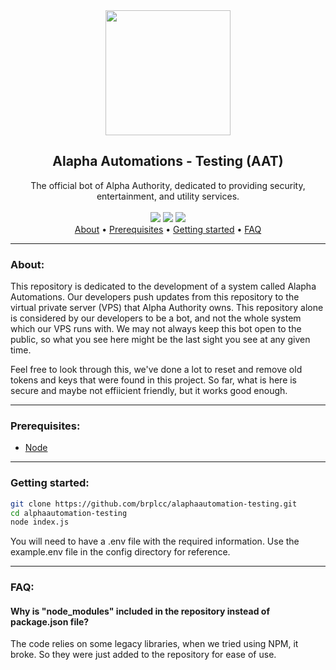 <div align="center">
<img src="https://cdn.discordapp.com/avatars/647124402475106306/18eca4daf154d1e78d32d9828fe1bd44.png?size=2048" width="200">
<h2>Alapha Automations - Testing (AAT)</h2>
The official bot of Alpha Authority, dedicated to providing security, entertainment, and utility services.
<br>
<br>
<img src="https://img.shields.io/github/last-commit/Scrippy/alaphaautomation-testing">
<img src="https://img.shields.io/github/languages/top/Scrippy/alaphaautomation-testing">
<img src="https://img.shields.io/github/license/Alpha-Authority/alaphaautomation-testing">
<br>
</div>

<div align="center">
<a href="#about">About</a> •
<a href="#prerequisites">Prerequisites</a> •
<a href="#getting-started">Getting started</a> •
<a href="#faq">FAQ</a>
</div>

---------------

### About:

This repository is dedicated to the development of a system called Alapha Automations. Our developers push updates from this repository to the virtual private server (VPS) that Alpha Authority owns. This repository alone is considered by our developers to be a bot, and not the whole system which our VPS runs with. We may not always keep this bot open to the public, so what you see here might be the last sight you see at any given time.

Feel free to look through this, we've done a lot to reset and remove old tokens and keys that were found in this project. So far, what is here is secure and maybe not effiicient friendly, but it works good enough.

---------------

### Prerequisites:
- <a href="https://nodejs.org/en/download">Node</a>

---------------

### Getting started:

```bash 
git clone https://github.com/brplcc/alaphaautomation-testing.git
cd alphaautomation-testing
node index.js
```
You will need to have a .env file with the required information. Use the example.env file in the config directory for reference.

---------------

### FAQ:

#### Why is "node_modules" included in the repository instead of package.json file?

The code relies on some legacy libraries, when we tried using NPM, it broke. So they were just added to the repository for ease of use.
